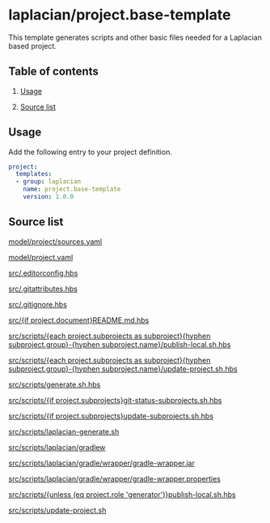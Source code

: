 <!-- @head-content@ -->
# laplacian/project.base-template

This template generates scripts and other basic files needed for a Laplacian based project.

<!-- @head-content@ -->

<!-- @toc@ -->
## Table of contents
1. [Usage](#usage)


1. [Source list](#source-list)



<!-- @toc@ -->

<!-- @main-content@ -->
## Usage

Add the following entry to your project definition.
```yaml
project:
  templates:
  - group: laplacian
    name: project.base-template
    version: 1.0.0
```




## Source list


[model/project/sources.yaml](<./model/project/sources.yaml>)

[model/project.yaml](<./model/project.yaml>)

[src/.editorconfig.hbs](<./src/.editorconfig.hbs>)

[src/.gitattributes.hbs](<./src/.gitattributes.hbs>)

[src/.gitignore.hbs](<./src/.gitignore.hbs>)

[src/{if project.document}README.md.hbs](<./src/{if project.document}README.md.hbs>)

[src/scripts/{each project.subprojects as subproject}{hyphen subproject.group}-{hyphen subproject.name}/publish-local.sh.hbs](<./src/scripts/{each project.subprojects as subproject}{hyphen subproject.group}-{hyphen subproject.name}/publish-local.sh.hbs>)

[src/scripts/{each project.subprojects as subproject}{hyphen subproject.group}-{hyphen subproject.name}/update-project.sh.hbs](<./src/scripts/{each project.subprojects as subproject}{hyphen subproject.group}-{hyphen subproject.name}/update-project.sh.hbs>)

[src/scripts/generate.sh.hbs](<./src/scripts/generate.sh.hbs>)

[src/scripts/{if project.subprojects}git-status-subprojects.sh.hbs](<./src/scripts/{if project.subprojects}git-status-subprojects.sh.hbs>)

[src/scripts/{if project.subprojects}update-subprojects.sh.hbs](<./src/scripts/{if project.subprojects}update-subprojects.sh.hbs>)

[src/scripts/laplacian-generate.sh](<./src/scripts/laplacian-generate.sh>)

[src/scripts/laplacian/gradlew](<./src/scripts/laplacian/gradlew>)

[src/scripts/laplacian/gradle/wrapper/gradle-wrapper.jar](<./src/scripts/laplacian/gradle/wrapper/gradle-wrapper.jar>)

[src/scripts/laplacian/gradle/wrapper/gradle-wrapper.properties](<./src/scripts/laplacian/gradle/wrapper/gradle-wrapper.properties>)

[src/scripts/{unless (eq project.role 'generator')}publish-local.sh.hbs](<./src/scripts/{unless (eq project.role 'generator')}publish-local.sh.hbs>)

[src/scripts/update-project.sh](<./src/scripts/update-project.sh>)





<!-- @main-content@ -->